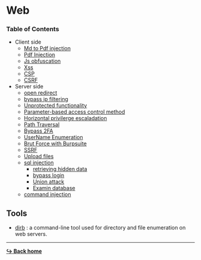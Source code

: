 # Web

### Table of Contents

- Client side
	- [Md to Pdf injection](/web/md-to-pdf-injection.md)
	- [Pdf Injection](/web/pdf-injection.md)
	- [Js obfuscation](/language/java-script/js-obfuscation.md)
	- [Xss](/web/xss.md)
	- [CSP](/web/csp.md)
	- [CSRF](/web/csrf.md)
- Server side
	- [open redirect](/web/open-Redirect.md)
	- [bypass ip filtering](/web/bypasse-ip-filtering.md)
	- [Unprotected functionality](/web/access-control.md#unprotected-functionality)
	- [Parameter-based access control method](/web/access-control.md#parameter-based-access-control-method)
	- [Horizontal privilerge escaladation](/web/access-control.md#horizontal-privilerge-escaladation)
	- [Path Traversal](/web/path-traversal.md)
	- [Bypass 2FA](/web/authentification.md#bypass-2fa-two-factor-authentification)
	- [UserName Enumeration](/web/authentification.md#username-enumeration)
    - [Brut Force with Burpsuite](/tools/burpsuite/brutforce.md)
	- [SSRF](/web/ssrf.md)
	- [Upload files](/web/upload-files.md)
	- [sql injection](/language/sql/README.md)
		- [retrieving hidden data](/language/sql/retrieving-hidden-data.md)
		- [bypass login](/language/sql/bypass-login.md)
		- [Union attack](/language/sql/union-injection.md)
		- [Examin database](/language/sql/examin-database.md)
	- [command injection](/web/command-injection.md)

## Tools 

- [dirb](/tools/dirb.md) : a command-line tool used for directory and file enumeration on web servers.

---

[**:arrow_right_hook: Back home**](/README.md)
